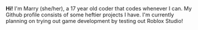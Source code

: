 **Hi!**
I'm Marry (she/her), a 17 year old coder that codes whenever I can. My Github profile consists of some heftier projects I have.
I'm currently planning on trying out game development by testing out Roblox Studio!
